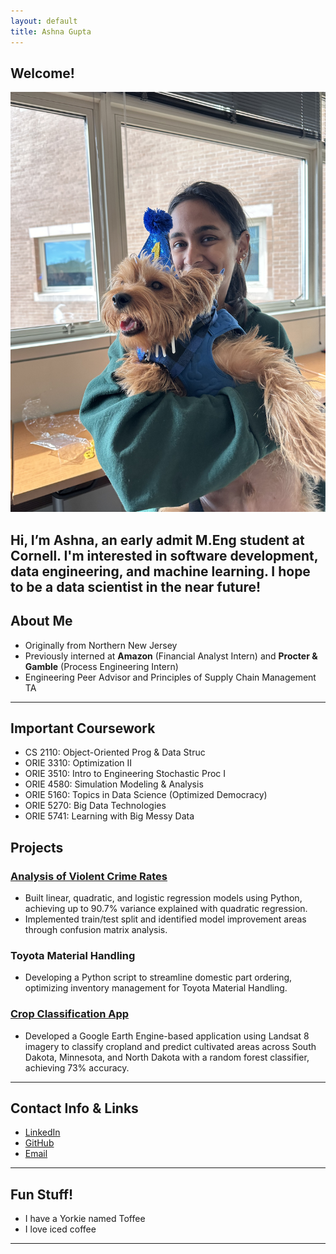 ```yaml
---
layout: default
title: Ashna Gupta
---
```

## Welcome!
![Me](/assets/css/profile.JPEG)

Hi, I’m Ashna, an early admit M.Eng student at Cornell. I'm interested in software development, data engineering, and machine learning. I hope to be a data scientist in the near future!
---

## About Me

- Originally from Northern New Jersey
- Previously interned at **Amazon** (Financial Analyst Intern) and **Procter & Gamble** (Process Engineering Intern)
- Engineering Peer Advisor and Principles of Supply Chain Management TA

---
## Important Coursework
- CS 2110: Object-Oriented Prog & Data Struc
- ORIE 3310: Optimization II
- ORIE 3510: Intro to Engineering Stochastic Proc I
- ORIE 4580: Simulation Modeling & Analysis
- ORIE 5160: Topics in Data Science (Optimized Democracy)
- ORIE 5270: Big Data Technologies
- ORIE 5741: Learning with Big Messy Data

## Projects

### [Analysis of Violent Crime Rates](https://github.com/ag843/Violent-Crime-Rates-Analysis/blob/main/Analysis%20of%20Community%20Violent%20Crime%20Rates.pdf)
- Built linear, quadratic, and logistic regression models using Python, achieving up to 90.7% variance explained with quadratic regression.
- Implemented train/test split and identified model improvement areas through confusion matrix analysis.

### Toyota Material Handling
- Developing a Python script to streamline domestic part ordering, optimizing inventory management for Toyota Material Handling.

### [Crop Classification App](https://ee-ashnagupta.projects.earthengine.app/view/cultivate-land-prediction)
- Developed a Google Earth Engine-based application using Landsat 8 imagery to classify cropland and predict cultivated areas across South Dakota, Minnesota, and North Dakota with a random forest classifier, achieving 73% accuracy.

---

## Contact Info & Links

- [LinkedIn](https://www.linkedin.com/in/ashnagupta843) 
- [GitHub](https://github.com/ag843)
- [Email](mailto:ag843@cornell.edu)

---

## Fun Stuff!

- I have a Yorkie named Toffee
- I love iced coffee

---
